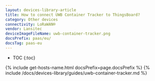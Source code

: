 ```yaml
---
layout: devices-library-article
title: How to connect UWB Container Tracker to ThingsBoard?
category: Other devices
connectivity: LoRaWAN®
vendor: Lansitec
deviceImageFileName: uwb-container-tracker.png
docsPrefix: paas/eu/
docsTag: paas-eu
---
```


* TOC
{:toc}

{% include get-hosts-name.html docsPrefix=page.docsPrefix %}
{% include /docs/devices-library/guides/uwb-container-tracker.md %}
